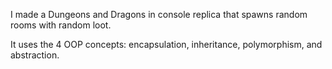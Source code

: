 I made a Dungeons and Dragons in console replica that spawns random rooms with random loot.

It uses the 4 OOP concepts: encapsulation, inheritance, polymorphism, and abstraction.
